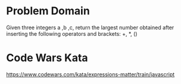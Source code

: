 # Problem Domain
Given three integers a ,b ,c, return the largest number obtained after inserting the following operators and brackets: +, *, ()

# Code Wars Kata
https://www.codewars.com/kata/expressions-matter/train/javascript 